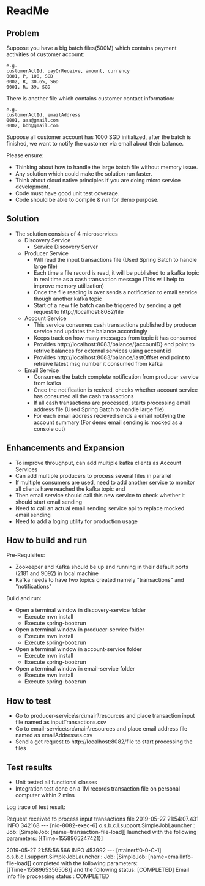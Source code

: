 # ReadMe

## Problem
Suppose you have a big batch files(500M) which contains payment activities of customer account:

    e.g.  
    customerActId, payOrReceive, amount, currency
    0001, P, 100, SGD
    0002, R, 30.65, SGD
    0001, R, 39, SGD

There is another file which contains customer contact information:
    
    e.g.
    customerActId, emailAddress
    0001, aaa@gmail.com
    0002, bbb@gmail.com

Suppose all customer account has 1000 SGD initialized, after the batch is finished, we want to notify the customer via email about their balance.

Please ensure:
- Thinking about how to handle the large batch file without memory issue.
- Any solution which could make the solution run faster.
- Think about cloud native principles if you are doing micro service development.
- Code must have good unit test coverage.
- Code should be able to compile & run for demo purpose.

## Solution
- The solution consists of 4 microservices 
	- Discovery Service
		- Service Discovery Server
	- Producer Service 
		- Will read the input transactions file (Used Spring Batch to handle large file)
		- Each time a file record is read, it will be published to a kafka topic in real time as a cash transaction message (This will help to improve memory utilization)
		- Once the file reading is over sends a notification to email service though another kafka topic
		- Start of a new file batch can be triggered by sending a get request to http://localhost:8082/file
	- Account Service
		- This service consumes cash transactions published by producer service and updates the balance accordingly
		- Keeps track on how many messages from topic it has consumed
		- Provides http://localhost:8083/balance/{accounID} end point to retrive balances for external services using account id
		- Provides http://localhost:8083/balance/lastOffset end point to retreive latest msg number it consumed from kafka
	- Email Service
		- Consumes the batch complete notification from producer service from kafka
		- Once the notification is recived, checks whether account service has consumed all the cash transactions
		- If all cash transactions are processed, starts processing email address file (Used Spring Batch to handle large file)
		- For each email address recieved sends a email notifying the account summary (For demo email sending is mocked as a console out)

## Enhancements and Expansion
- To improve throughput, can add multiple kafka clients as Account Services
- Can add multiple producers to process several files in parallel
- If multiple consumers are used, need to add another service to monitor all clients have reached the kafka topic end
- Then email service should call this new service to check whether it should start email sending
- Need to call an actual email sending service api to replace mocked email sending
- Need to add a loging utility for production usage

## How to build and run
Pre-Requisites:
- Zookeeper and Kafka should be up and running in their default ports (2181 and 9092) in local machine
- Kafka needs to have two topics created namely "transactions" and "notifications"

Build and run:
- Open a terminal window in discovery-service folder
	- Execute mvn install
	- Execute spring-boot:run
- Open a terminal window in producer-service folder
	- Execute mvn install
	- Execute spring-boot:run
- Open a terminal window in account-service folder
	- Execute mvn install
	- Execute spring-boot:run
- Open a terminal window in email-service folder
	- Execute mvn install
	- Execute spring-boot:run

## How to test
- Go to producer-service\src\main\resources and place transaction input file named as inputTransactions.csv
- Go to email-service\src\main\resources and place email address file named as emailAddresses.csv
- Send a get request to http://localhost:8082/file to start processing the files

## Test results
- Unit tested all functional classes
- Integration test done on a 1M records transaction file on personal computer within 2 mins

Log trace of test result:

Request received to process input transactions file
2019-05-27 21:54:07.431  INFO 342168 --- [nio-8082-exec-6] o.s.b.c.l.support.SimpleJobLauncher      : Job: [SimpleJob: [name=transaction-file-load]] launched with the following parameters: [{Time=1558965247421}]

2019-05-27 21:55:56.566  INFO 453992 --- [ntainer#0-0-C-1] o.s.b.c.l.support.SimpleJobLauncher      : Job: [SimpleJob: [name=emailInfo-file-load]] completed with the following parameters: [{Time=1558965356508}] and the following status: [COMPLETED]
Email info file processing status : COMPLETED
